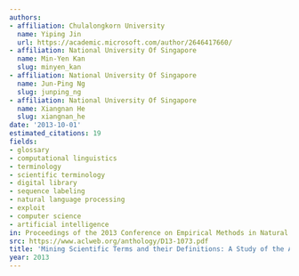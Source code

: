 ```yaml
---
authors:
- affiliation: Chulalongkorn University
  name: Yiping Jin
  url: https://academic.microsoft.com/author/2646417660/
- affiliation: National University Of Singapore
  name: Min-Yen Kan
  slug: minyen_kan
- affiliation: National University Of Singapore
  name: Jun-Ping Ng
  slug: junping_ng
- affiliation: National University Of Singapore
  name: Xiangnan He
  slug: xiangnan_he
date: '2013-10-01'
estimated_citations: 19
fields:
- glossary
- computational linguistics
- terminology
- scientific terminology
- digital library
- sequence labeling
- natural language processing
- exploit
- computer science
- artificial intelligence
in: Proceedings of the 2013 Conference on Empirical Methods in Natural Language Processing
src: https://www.aclweb.org/anthology/D13-1073.pdf
title: 'Mining Scientific Terms and their Definitions: A Study of the ACL Anthology'
year: 2013
---
```

